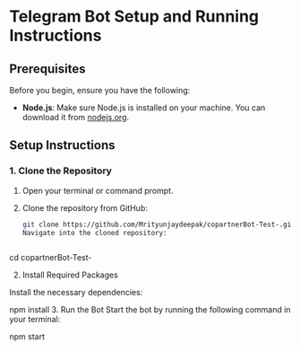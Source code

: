 # Telegram Bot Setup and Running Instructions

## Prerequisites

Before you begin, ensure you have the following:

- **Node.js**: Make sure Node.js is installed on your machine. You can download it from [nodejs.org](https://nodejs.org/).

## Setup Instructions

### 1. Clone the Repository

1. Open your terminal or command prompt.
2. Clone the repository from GitHub:

   ```bash
   git clone https://github.com/Mrityunjaydeepak/copartnerBot-Test-.git
   Navigate into the cloned repository:



cd copartnerBot-Test-

2. Install Required Packages

   

Install the necessary dependencies:

   

npm install
3. Run the Bot
Start the bot by running the following command in your terminal:



npm start
